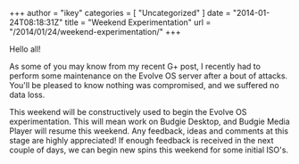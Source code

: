 +++
author = "ikey"
categories = [
"Uncategorized"
]
date =  "2014-01-24T08:18:31Z"
title = "Weekend Experimentation"
url = "/2014/01/24/weekend-experimentation/"
+++

Hello all!

As some of you may know from my recent G+ post, I recently had to perform some maintenance on the Evolve OS server after a bout of attacks. You'll be pleased to
 know nothing was compromised, and we suffered no data loss.
 <!--more-->

This weekend will be constructively used to begin the Evolve OS experimentation. This will mean work on Budgie Desktop, and Budgie Media Player will resume this 
weekend. Any feedback, ideas and comments at this stage are highly appreciated! If enough feedback is received in the next couple of days, we can begin new spins this 
weekend for some initial ISO's.
